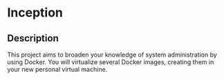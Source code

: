 # Inception

## Description

This project aims to broaden your knowledge of system administration by using Docker. You will virtualize several Docker images, creating them in your new personal virtual machine.
